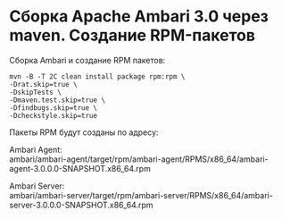 # Сборка Apache Ambari 3.0 через maven. Создание RPM-пакетов


Сборка Ambari и создание RPM пакетов:

```shell
mvn -B -T 2C clean install package rpm:rpm \
-Drat.skip=true \
-DskipTests \
-Dmaven.test.skip=true \
-Dfindbugs.skip=true \
-Dcheckstyle.skip=true
```

Пакеты RPM будут созданы по адресу:

Ambari Agent:  
ambari/ambari-agent/target/rpm/ambari-agent/RPMS/x86_64/ambari-agent-3.0.0.0-SNAPSHOT.x86_64.rpm

Ambari Server:  
ambari/ambari-server/target/rpm/ambari-server/RPMS/x86_64/ambari-server-3.0.0.0-SNAPSHOT.x86_64.rpm
